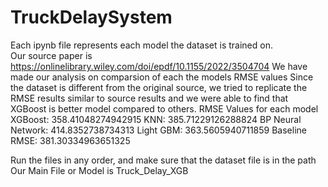# TruckDelaySystem
Each ipynb file represents each model the dataset is trained on.       
Our source paper is https://onlinelibrary.wiley.com/doi/epdf/10.1155/2022/3504704
We have made our analysis on comparsion of each the models RMSE values
Since the dataset is different from the original source, we tried to replicate the RMSE results similar to source results and we were able to find that XGBoost is better model compared to others.
RMSE Values for each model
XGBoost: 358.41048274942915
KNN: 385.71229126288824
BP Neural Network: 414.8352738734313
Light GBM: 363.5605940711859
Baseline RMSE: 381.30334963651325

Run the files in any order, and make sure that the dataset file is in the path
Our Main File or Model is Truck_Delay_XGB
